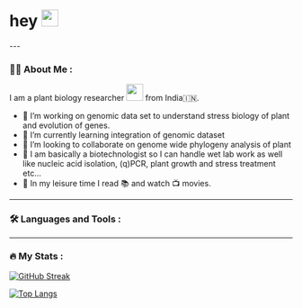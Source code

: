 
<h1>
  hey
  <img src="https://media.giphy.com/media/hvRJCLFzcasrR4ia7z/giphy.gif" width="30px"/>
</h1>
<div align="left">
---

### :man_scientist: About Me :
I am a plant biology researcher <img src="https://media.giphy.com/media/stYnZNptINFsY/giphy.gif" width="30"> from India:india:.  

- 🔭 I’m  working on genomic data set to understand stress biology of plant and evolution of genes.
- 🌱 I’m currently learning integration of genomic dataset
- 👯 I’m looking to collaborate on genome wide phylogeny analysis of plant
- :dna: I am basically a biotechnologist so I can handle wet lab work as well like nucleic acid isolation, (q)PCR, plant growth and stress treatment etc...
- :night_with_stars: In my leisure time I read :books: and watch 📺 movies.
---

### :hammer_and_wrench: Languages and Tools :

 </div>

  ---

### :fire: My Stats :
[![GitHub Streak](http://github-readme-streak-stats.herokuapp.com?user=sanjay7sngh&theme=dark&background=000000)](https://git.io/streak-stats)

[![Top Langs](https://github-readme-stats.vercel.app/api/top-langs/?username=your-github-username&layout=compact&theme=vision-friendly-dark)](https://github.com/anuraghazra/github-readme-stats)
